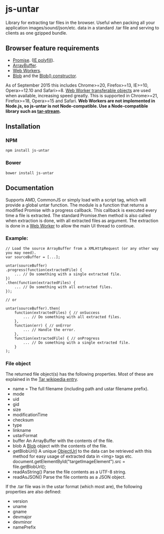 # js-untar
Library for extracting tar files in the browser. 
Useful when packing all your application images/sound/json/etc. data in a standard .tar file and serving to clients as one gzipped bundle.

## Browser feature requirements
* [Promise](https://developer.mozilla.org/en-US/docs/Web/JavaScript/Reference/Global_Objects/Promise). ([IE polyfill](https://www.npmjs.com/package/promise)).
* [ArrayBuffer](https://developer.mozilla.org/en-US/docs/Web/JavaScript/Reference/Global_Objects/ArrayBuffer).
* [Web Workers](https://developer.mozilla.org/en-US/docs/Web/API/Web_Workers_API).
* [Blob](https://developer.mozilla.org/en-US/docs/Web/API/Blob) and the [Blob() constructor](https://developer.mozilla.org/en-US/docs/Web/API/Blob/Blob).

As of September 2015 this includes Chrome>=20, Firefox>=13, IE>=10, Opera>=12.10 and Safari>=8. 
[Web Worker transferable objects](https://developer.mozilla.org/en-US/docs/Web/API/Worker/postMessage) are used when available, increasing speed greatly. This is supported in Chrome>=21, Firefox>=18, Opera>=15 and Safari.
**Web Workers are not implemented in Node.js, so js-untar is not Node-compatible. Use a Node-compatible library such as [tar-stream](https://www.npmjs.com/package/tar-stream).**

## Installation
### NPM
	npm install js-untar
### Bower
	bower install js-untar

## Documentation
Supports AMD, CommonJS or simply load with a script tag, which will provide a global untar function. 
The module is a function that returns a modified Promise with a progress callback.
This callback is executed every time a file is extracted. 
The standard Promise.then method is also called when extraction is done, with all extracted files as argument. 
The extraction is done in a [Web Worker](https://developer.mozilla.org/en-US/docs/Web/API/Web_Workers_API) to allow the main UI thread to continue.

### Example:

	// Load the source ArrayBuffer from a XMLHttpRequest (or any other way you may need).
	var sourceBuffer = [...];
	
	untar(sourceBuffer)
	.progress(function(extractedFile) {
		... // Do something with a single extracted file.
	})
	.then(function(extractedFiles) {
		... // Do something with all extracted files.
	});

	// or

	untar(sourceBuffer).then(
		function(extractedFiles) { // onSuccess
			... // Do something with all extracted files.
		},
		function(err) { // onError
			... // Handle the error.
		},
		function(extractedFile) { // onProgress
			... // Do something with a single extracted file.
		}
	);

### File object
The returned file object(s) has the following properties. Most of these are explained in the [Tar wikipedia entry](https://en.wikipedia.org/wiki/Tar_(computing)#File_format).

* name = The full filename (including path and ustar filename prefix).
* mode
* uid
* gid
* size
* modificationTime
* checksum
* type
* linkname
* ustarFormat
* buffer An ArrayBuffer with the contents of the file.
* blob A [Blob](https://developer.mozilla.org/en-US/docs/Web/API/Blob) object with the contents of the file.
* getBlobUrl() 
  A unique [ObjectUrl](https://developer.mozilla.org/en-US/docs/Web/API/URL/createObjectURL) to the data can be retrieved with this method for easy usage of extracted data in &lt;img&gt; tags etc.
  			document.getElementById("targetImageElement").src = file.getBlobUrl();
* readAsString()
	Parse the file contents as a UTF-8 string.
* readAsJSON()
	Parse the file contents as a JSON object.

If the .tar file was in the ustar format (which most are), the following properties are also defined:

* version
* uname
* gname
* devmajor
* devminor
* namePrefix
